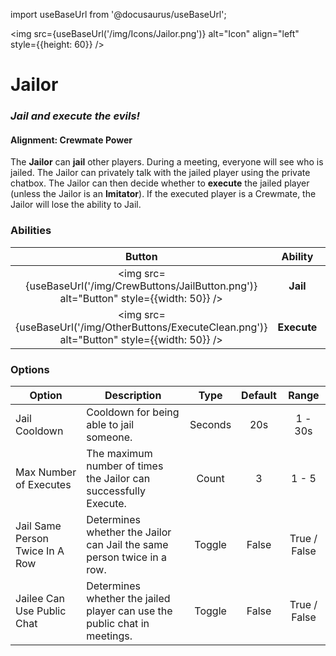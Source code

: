 import useBaseUrl from '@docusaurus/useBaseUrl';

<img src={useBaseUrl('/img/Icons/Jailor.png')} alt="Icon" align="left" style={{height: 60}} />

# Jailor

### _Jail and execute the evils!_

#### **Alignment:** Crewmate Power

The **Jailor** can **jail** other players. During a meeting, everyone will see who is jailed. The Jailor can privately talk with the jailed player using the private chatbox. The Jailor can then decide whether to **execute** the jailed player (unless the Jailor is an **Imitator**). If the executed player is a Crewmate, the Jailor will lose the ability to Jail.

### Abilities

|                                             Button                                              |   Ability   |         Description          |           Type           |
| :---------------------------------------------------------------------------------------------: | :---------: | :--------------------------: | :----------------------: |
|  <img src={useBaseUrl('/img/CrewButtons/JailButton.png')} alt="Button" style={{width: 50}} />   |  **Jail**   |        Jail a player.        |    Player Interaction    |
| <img src={useBaseUrl('/img/OtherButtons/ExecuteClean.png')} alt="Button" style={{width: 50}} /> | **Execute** | Execute the detained player. | Targeted Meeting Ability |

### Options

| Option                          | Description                                                               |  Type   | Default |    Range     |
| ------------------------------- | ------------------------------------------------------------------------- | :-----: | :-----: | :----------: |
| Jail Cooldown                   | Cooldown for being able to jail someone.                                  | Seconds |   20s   |   1 - 30s    |
| Max Number of Executes          | The maximum number of times the Jailor can successfully Execute.          |  Count  |    3    |    1 - 5     |
| Jail Same Person Twice In A Row | Determines whether the Jailor can Jail the same person twice in a row.    | Toggle  |  False  | True / False |
| Jailee Can Use Public Chat      | Determines whether the jailed player can use the public chat in meetings. | Toggle  |  False  | True / False |
